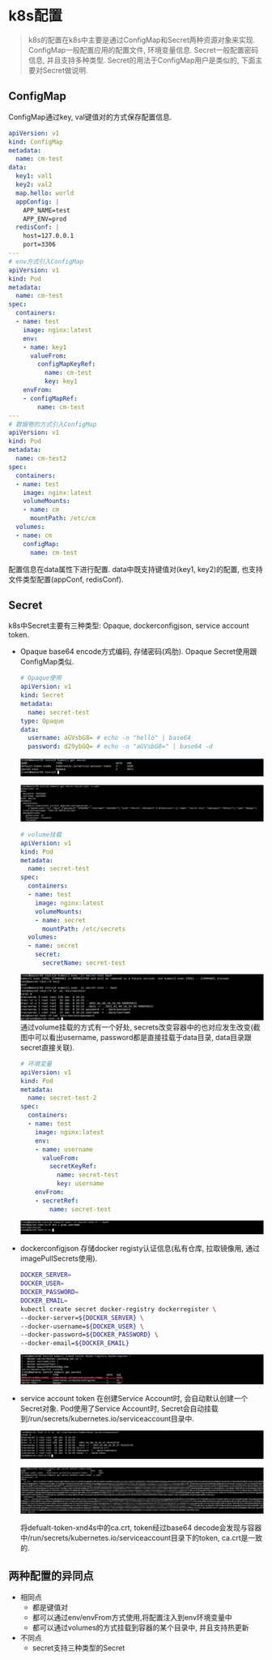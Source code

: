 k8s配置
==================

> k8s的配置在k8s中主要是通过ConfigMap和Secret两种资源对象来实现. ConfigMap一般配置应用的配置文件, 环境变量信息. Secret一般配置密码信息, 并且支持多种类型. Secret的用法于ConfigMap用户是类似的, 下面主要对Secret做说明.  


## ConfigMap 

ConfigMap通过key, val键值对的方式保存配置信息. 

```yaml
apiVersion: v1
kind: ConfigMap
metadata:
  name: cm-test
data:
  key1: val1
  key2: val2
  map.hello: world
  appConfig: |
    APP_NAME=test
    APP_ENV=prod
  redisConf: |
    host=127.0.0.1
    port=3306
---
# env方式引入ConfigMap
apiVersion: v1
kind: Pod
metadata:
  name: cm-test
spec:
  containers:
  - name: test
    image: nginx:latest
    env:
    - name: key1
      valueFrom:
        configMapKeyRef:
          name: cm-test
          key: key1
    envFrom:
    - configMapRef:
        name: cm-test
---
# 数据卷的方式引入ConfigMap
apiVersion: v1
kind: Pod
metadata:
  name: cm-test2
spec:
  containers:
  - name: test
    image: nginx:latest
    volumeMounts:
    - name: cm
      mountPath: /etc/cm
  volumes:
  - name: cm
    configMap:
      name: cm-test
```
配置信息在data属性下进行配置. data中既支持键值对(key1, key2)的配置, 也支持文件类型配置(appConf, redisConf). 

## Secret 

k8s中Secret主要有三种类型: Opaque, dockerconfigjson, service account token.

- Opaque
  base64 encode方式编码, 存储密码(鸡肋). Opaque Secret使用跟ConfigMap类似. 
  ```yaml  
  # Opaque使用
  apiVersion: v1
  kind: Secret
  metadata:
    name: secret-test
  type: Opaque
  data:
    username: aGVsbG8= # echo -n "hello" | base64  
    password: d29ybGQ= # echo -n "aGVsbG8=" | base64 -d  
  ```
  ![secret截图](images/20210109002848.png)

  ![secret详细](images/20210109003011.png)

  ```yaml
  # volume挂载
  apiVersion: v1
  kind: Pod
  metadata:
    name: secret-test
  spec:
    containers:
    - name: test
      image: nginx:latest
      volumeMounts:
      - name: secret
        mountPath: /etc/secrets
    volumes:
    - name: secret
      secret:
        secretName: secret-test
  ```
  ![secret volume挂载](images/20210109003205.png)  
  通过volume挂载的方式有一个好处, secrets改变容器中的也对应发生改变(截图中可以看出username, password都是直接挂载于data目录, data目录跟secret直接关联).

  ```yaml
  # 环境变量
  apiVersion: v1
  kind: Pod
  metadata:
    name: secret-test-2
  spec:
    containers:
    - name: test
      image: nginx:latest
      env:
      - name: username
        valueFrom:
          secretKeyRef:
            name: secret-test
            key: username
      envFrom:
      - secretRef:
          name: secret-test
  ```
  ![环境变量方式](images/20210109004022.png)
  
- dockerconfigjson
  存储docker registy认证信息(私有仓库, 拉取镜像用, 通过imagePullSecrets使用). 
  ```bash
  DOCKER_SERVER=
  DOCKER_USER=
  DOCKER_PASSWORD=
  DOCKER_EMAIL=
  kubectl create secret docker-registry dockerregister \
  --docker-server=${DOCKER_SERVER} \
  --docker-username=${DOCKER_USER} \
  --docker-password=${DOCKER_PASSWORD} \
  --docker-email=${DOCKER_EMAIL}
  ```
  ![docker register方式](images/20210109005146.png)
- service account token
  在创建Service Account时, 会自动默认创建一个Secret对象. Pod使用了Service Account时, Secret会自动挂载到/run/secrets/kubernetes.io/serviceaccount目录中. 

  ![挂载秘钥](images/20210109004231.png)
   
  ![默认secret](images/20210109004726.png)

  将defualt-token-xnd4s中的ca.crt, token经过base64 decode会发现与容器中/run/secrets/kubernetes.io/serviceaccount目录下的token, ca.crt是一致的. 

## 两种配置的异同点

- 相同点
  - 都是键值对
  - 都可以通过env/envFrom方式使用,将配置注入到env环境变量中
  - 都可以通过volumes的方式挂载到容器的某个目录中, 并且支持热更新
- 不同点
  - secret支持三种类型的Secret

